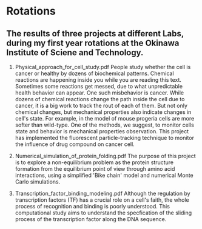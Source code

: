 # Rotations
## The results of three projects at different Labs, during my first year rotations at the Okinawa Institute of Sciene and Technology.

1. Physical_approach_for_cell_study.pdf
People study whether the cell is cancer or healthy by dozens of biochemical patterns. Chemical reactions are happening inside you while you are reading this text. Sometimes some reactions get messed, due to what unpredictable health behavior can appear. One such misbehavior is cancer. While dozens of chemical reactions change the path inside the cell due to cancer, it is a big work to track the rout of each of them. But not only chemical changes, but mechanical properties also indicate changes in cell's state. For example, in the model of mouse progeria cells are more softer than wild-type. One of the methods, we suggest, to monitor cells state and behavior is mechanical properties observation. This project has implemented the fluorescent particle-tracking technique to monitor the influence of drug compound on cancer cell.

2. Numerical_simulation_of_protein_folding.pdf
The purpose of this project is to explore a non-equilibrium problem as the protein structure formation
from the equilibrium point of view through amino acid interactions, using a simplified 'Bike chain' model
and numerical Monte Carlo simulations.

3. Transcription_factor_binding_modeling.pdf
Although the regulation by transcription factors (TF) has a crucial role on a cell's faith, the whole process of recognition
and binding is poorly understood. This computational study aims to understand the specfication of the sliding process of the transcription factor along the DNA sequence.

